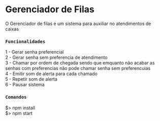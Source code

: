 # Gerenciador de Filas

O Gerenciador de filas e um sistema para auxiliar no atendimentos de caixas

### `Funcionalidades`

1 - Gerar senha preferencial <br />
2 - Gerar senha sem preferencia de atendimento <br />
3 - Chamar por ordem de chegada sendo que emquanto não acabar as senhas com preferencias não pode chamar senha sem preferencuias<br />
4 - Emitir som de alerta para cada chamado<br />
5 - Repetir som de alerta<br />
6 - Pausar sistema

### `Comandos`
$> npm install<br />
$> npm start

